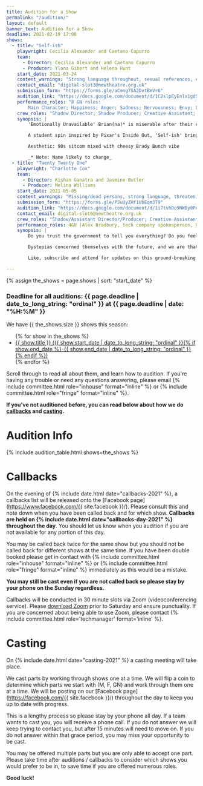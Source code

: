 ```yaml
---
title: Audition for a Show
permalink: "/audition/"
layout: default
banner_text: Audition for a Show
deadline: 2021-02-19 17:00
shows:
  - title: "Self-ish"
    playwright: Cecilia Alexander and Caetano Capurro 
    team: 
      - Director: Cecilia Alexander and Caetano Capurro
      - Producer: Ylana Gibert and Helena Hunt 
    start_date: 2021-03-24
    content_warnings: "Strong language throughout, sexual references, explores some sensitive topics such as loneliness and anxiety through a break up"
    contact_email: "digital-slot3@newtheatre.org.uk"
    submission_form: "https://forms.gle/aCmng7SA2DvtBmVr6"
    audition_link: "https://docs.google.com/document/d/1C2slpEyEnlx1gd5cDOBqIpnFZAec8SuCJYWehly7QAA/edit?usp=sharing"
    performance_roles: "8 GN roles: 
        Main Character; Happiness; Anger; Sadness; Nervousness; Envy; Love; Multi-role (Lust, Fatigue and others to be decided)"
    crew_roles: "Shadow Director; Shadow Producer; Creative Assistant; 2x Video Editors; Sound Designer; Publicity Assistant; Poster Designer"
    synopsis: |
        'Emotionally Unavailable' Brian(na)* is miserable after their ex dumps them, saying they don’t know how to feel. Although Brian(na) is not really sure what to do with that information, their emotions are livid and demand to be heard! They force Brian(na) into discussion and exploration of how they themselves feel and function, trying to find a way to make it through this tough time. 

        A student spin inspired by Pixar's Inside Out, 'Self-ish' brings an alternative way to view the complex happenings of the mind through light-hearted comedy and the beloved Zoom format.

        Aesthetic: 90s sitcom mixed with cheesy Brady Bunch vibe

        _* Note: Name likely to change_
  - title: "Twenty Twenty One"
    playwright: "Charlotte Cox"
    team:
      - Director: Kishan Ganatra and Jasmine Butler
      - Producer: Melina Williams
    start_date: 2021-05-05
    content_warnings: "Missing/dead persons, strong language, threatening/distressing themes"
    submission_form: "https://forms.gle/PJuUyZHf1UbEqm3T9"
    audition_link: "https://docs.google.com/document/d/1i7tvhDo9NWBy0PuUAelp81jpQETGPoTH6lC5XXNuahM/edit?usp=sharing"
    contact_email: digital-slot6@newtheatre.org.uk 
    crew_roles: "Shadow/Assistant Director/Producer; Creative Assistant; Video Editor, Sound Designer; Publicity Assistant; Poster Designer"
    performance_roles: 4GN (Alex Bradbury, tech company spokesperson, Government official (anonymous), news reporter)
    synopsis: |
        Do you trust the government to tell you everything? Do you feel as though you are being watched, even in the comfort of your own home? 

        Dystopias concerned themselves with the future, and we are that future. Watch Alex Bradbury tackle modern-day privacy issues in his latest episode of 'Brave New World', as he uncovers the truth about yet another exposed corporate lie. NDAs and Confidentiality Clauses can only hide the truth to an extent, and as Alex ventures deeper into the issue of the new TJE phone update, they discover that all is not as discussed in the media, nor released to the public. What has been framed to be a step forward in personal security and privacy measures for all Iphone users, reveals a far more suspicious story concerning contracted data protection leaks in collusion with the government. 

        Like, subscribe and attend for updates on this ground-breaking story.

--- 
```


{% assign the_shows = page.shows | sort: "start_date" %}

<h3 class="text-center h1">Deadline for all auditions: {{ page.deadline | date_to_long_string: "ordinal" }} at {{ page.deadline | date: "%H:%M" }}</h3>

We have {{ the_shows.size }} shows this season:
<ul>
{% for show in the_shows %}
<li><a href="#{{ show.title | slugify }}">{{ show.title }} ({{ show.start_date | date_to_long_string: "ordinal" }}{% if show.end_date %}-{{ show.end_date | date_to_long_string: "ordinal" }}{% endif %})</a></li>
{% endfor %}
</ul>

Scroll through to read all about them, and learn how to audition. If you're having any trouble or need any questions answering, please email {% include committee.html role="inhouse" format="inline" %} or {% include committee.html role="fringe" format="inline" %}.

**If you've not auditioned before, you can read below about how we do [callbacks](#callbacks) and [casting](#casting).**

# Audition Info
{% include audition_table.html shows=the_shows %}

# Callbacks

On the evening of {% include date.html date="callbacks-2021" %}, a callbacks list will be released onto the [Facebook page](https://www.facebook.com/{{ site.facebook }}/). Please consult this and note down when you have been called back and for which show. **Callbacks are held on {% include date.html date="callbacks-day-2021" %} throughout the day**. You should let us know when you audition if you are not available for any portion of this day.

You may be called back twice for the same show but you should not be called back for different shows at the same time. If you have been double booked please get in contact with {% include committee.html role="inhouse" format="inline" %} or {% include committee.html role="fringe" format="inline" %} immediately as this would be a mistake. 

**You may still be cast even if you are not called back so please stay by your phone on the Sunday regardless.**

Callbacks will be conducted in 30 minute slots via Zoom (videoconferencing service). Please [download Zoom](https://zoom.us) prior to Saturday and ensure punctuality. If you are concerned about being able to use Zoom, please contact {% include committee.html role='techmanager' format='inline' %}.

# Casting 

On {% include date.html date="casting-2021" %} a casting meeting will take place. 

We cast parts by working through shows one at a time. We will flip a coin to determine which parts we start with (M, F, GN) and work through them one at a time. We will be posting on our [Facebook page](https://facebook.com/{{ site.facebook }}/) throughout the day to keep you up to date with progress.

This is a lengthy process so please stay by your phone all day. If a team wants to cast you, you will receive a phone call. If you do not answer we will keep trying to contact you, but after 15 minutes will need to move on. If you do not answer within that grace period, you may miss your opportunity to be cast.

You may be offered multiple parts but you are only able to accept one part. 
Please take time after auditions / callbacks to consider which shows you would prefer to be in, to save time if you are offered numerous roles.

**Good luck!**